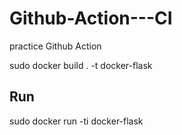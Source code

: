 # Github-Action---CI
practice Github Action

sudo docker build . -t docker-flask

## Run
sudo docker run -ti docker-flask 
